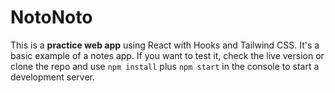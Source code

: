 # NotoNoto

This is a **practice web app** using React with Hooks and Tailwind CSS. It's a basic example of a notes app. If you want to test it, check the live version or clone the repo and use `npm install` plus `npm start` in the console to start a development server.